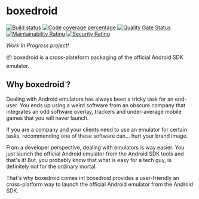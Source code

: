 # boxedroid

[![Build status](https://github.com/bmarsaud/boxedroid/workflows/CI%20Maven%20build/badge.svg)](https://github.com/bmarsaud/boxedroid/actions?query=workflow%3A%22CI+Maven+build%22)
[![Code coverage percentage](https://codecov.io/gh/bmarsaud/boxedroid/branch/master/graph/badge.svg)](https://codecov.io/gh/bmarsaud/boxedroid/branch/master)
[![Quality Gate Status](https://sonarcloud.io/api/project_badges/measure?project=boxedroid&metric=alert_status)](https://sonarcloud.io/dashboard?id=boxedroid)
[![Maintainability Rating](https://sonarcloud.io/api/project_badges/measure?project=boxedroid&metric=sqale_rating)](https://sonarcloud.io/dashboard?id=boxedroid)
[![Security Rating](https://sonarcloud.io/api/project_badges/measure?project=boxedroid&metric=security_rating)](https://sonarcloud.io/dashboard?id=boxedroid)

*Work In Progress project!*

:package: boxedroid is a cross-plateform packaging of the official Android SDK emulator.

## Why boxedroid ?
Dealing with Android emulators has always been a tricky task for an end-user.
You ends up using a weird software from an obscure company that integrates an odd software overlay, trackers and under-average mobile games that you will never launch.

If you are a company and your clients need to use an emulator for certain tasks, recommending one of these software can... hurt your brand image.

From a developer perspective, dealing with emulators is way easier. You just launch the official Android emulator from the Android SDK tools and that's it!
But, you probably know that what is easy for a tech guy, is definitely not for the ordinary mortal.

That's why boxedroid comes in! boxedroid provides a user-friendly an cross-platform way to launch the official Android emulator from the Android SDK.
